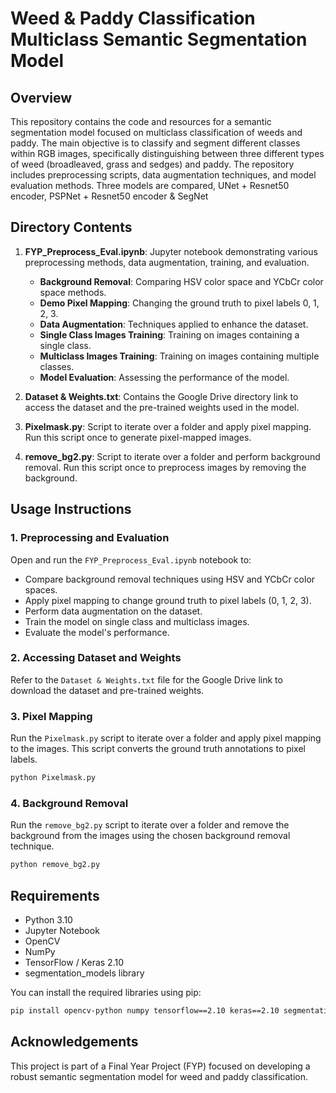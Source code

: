 # Weed & Paddy Classification Multiclass Semantic Segmentation Model

## Overview
This repository contains the code and resources for a semantic segmentation model focused on multiclass classification of weeds and paddy. The main objective is to classify and segment different classes within RGB images, specifically distinguishing between three different types of weed (broadleaved, grass and sedges) and paddy. The repository includes preprocessing scripts, data augmentation techniques, and model evaluation methods. Three models are compared, UNet + Resnet50 encoder, PSPNet + Resnet50 encoder & SegNet

## Directory Contents
1. **FYP_Preprocess_Eval.ipynb**: Jupyter notebook demonstrating various preprocessing methods, data augmentation, training, and evaluation.
   - **Background Removal**: Comparing HSV color space and YCbCr color space methods.
   - **Demo Pixel Mapping**: Changing the ground truth to pixel labels 0, 1, 2, 3.
   - **Data Augmentation**: Techniques applied to enhance the dataset.
   - **Single Class Images Training**: Training on images containing a single class.
   - **Multiclass Images Training**: Training on images containing multiple classes.
   - **Model Evaluation**: Assessing the performance of the model.

2. **Dataset & Weights.txt**: Contains the Google Drive directory link to access the dataset and the pre-trained weights used in the model.

3. **Pixelmask.py**: Script to iterate over a folder and apply pixel mapping. Run this script once to generate pixel-mapped images.

4. **remove_bg2.py**: Script to iterate over a folder and perform background removal. Run this script once to preprocess images by removing the background.

## Usage Instructions

### 1. Preprocessing and Evaluation
Open and run the `FYP_Preprocess_Eval.ipynb` notebook to:
- Compare background removal techniques using HSV and YCbCr color spaces.
- Apply pixel mapping to change ground truth to pixel labels (0, 1, 2, 3).
- Perform data augmentation on the dataset.
- Train the model on single class and multiclass images.
- Evaluate the model's performance.

### 2. Accessing Dataset and Weights
Refer to the `Dataset & Weights.txt` file for the Google Drive link to download the dataset and pre-trained weights.

### 3. Pixel Mapping
Run the `Pixelmask.py` script to iterate over a folder and apply pixel mapping to the images. This script converts the ground truth annotations to pixel labels.

```bash
python Pixelmask.py
```

### 4. Background Removal
Run the `remove_bg2.py` script to iterate over a folder and remove the background from the images using the chosen background removal technique.

```bash
python remove_bg2.py
```

## Requirements
- Python 3.10
- Jupyter Notebook
- OpenCV
- NumPy
- TensorFlow / Keras 2.10
- segmentation_models library

You can install the required libraries using pip:

```bash
pip install opencv-python numpy tensorflow==2.10 keras==2.10 segmentation-models
```

## Acknowledgements
This project is part of a Final Year Project (FYP) focused on developing a robust semantic segmentation model for weed and paddy classification. 

